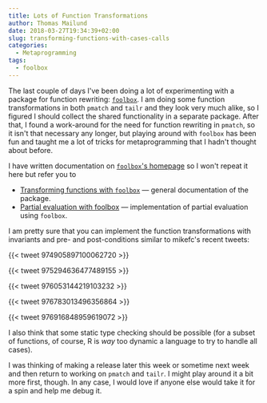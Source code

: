 ```yaml
---
title: Lots of Function Transformations
author: Thomas Mailund
date: 2018-03-27T19:34:39+02:00
slug: transforming-functions-with-cases-calls
categories:
  - Metaprogramming
tags:
  - foolbox
---
```


The last couple of days I've been doing a lot of experimenting with a package for function rewriting: [`foolbox`](https://mailund.github.io/foolbox/). I am doing some function transformations in both `pmatch` and `tailr` and they look very much alike, so I figured I should collect the shared functionality in a separate package. After that, I found a work-around for the need for function rewriting in `pmatch`, so it isn't that necessary any longer, but playing around with `foolbox` has been fun and taught me a lot of tricks for metaprogramming that I hadn't thought about before.

I have written documentation on [`foolbox`'s homepage](https://mailund.github.io/foolbox/) so I won't repeat it here but refer you to

* [Transforming functions with `foolbox`](https://mailund.github.io/foolbox/articles/transforming-functions-with-foolbox.html) — general documentation of the package.
* [Partial evaluation with foolbox](https://mailund.github.io/foolbox/articles/partial-evaluation.html) — implementation of partial evaluation using `foolbox`.

I am pretty sure that you can implement the function transformations with invariants and pre- and post-conditions similar to mikefc's recent tweets:

{{< tweet 974905897100062720 >}}

{{< tweet 975294636477489155 >}}

{{< tweet 976053144219103232 >}}

{{< tweet 976783013496356864 >}}

{{< tweet 976916848959619072 >}}

I also think that some static type checking should be possible (for a subset of functions, of course, R is *way* too dynamic a language to try to handle all cases).

I was thinking of making a release later this week or sometime next week and then return to working on `pmatch` and `tailr`. I might play around it a bit more first, though. In any case, I would love if anyone else would take it for a spin and help me debug it.

